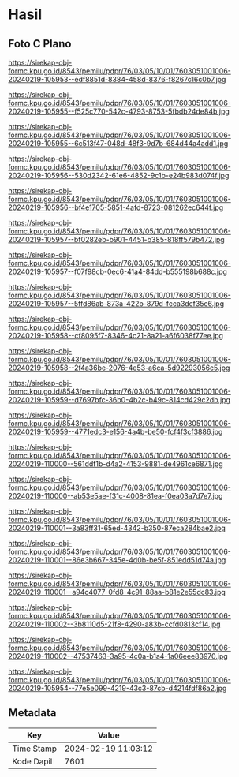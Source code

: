 # Hasil

## Foto C Plano

https://sirekap-obj-formc.kpu.go.id/8543/pemilu/pdpr/76/03/05/10/01/7603051001006-20240219-105953--edf8851d-8384-458d-8376-f8267c16c0b7.jpg

https://sirekap-obj-formc.kpu.go.id/8543/pemilu/pdpr/76/03/05/10/01/7603051001006-20240219-105955--f525c770-542c-4793-8753-5fbdb24de84b.jpg

https://sirekap-obj-formc.kpu.go.id/8543/pemilu/pdpr/76/03/05/10/01/7603051001006-20240219-105955--6c513f47-048d-48f3-9d7b-684d44a4add1.jpg

https://sirekap-obj-formc.kpu.go.id/8543/pemilu/pdpr/76/03/05/10/01/7603051001006-20240219-105956--530d2342-61e6-4852-9c1b-e24b983d074f.jpg

https://sirekap-obj-formc.kpu.go.id/8543/pemilu/pdpr/76/03/05/10/01/7603051001006-20240219-105956--bf4e1705-5851-4afd-8723-081262ec644f.jpg

https://sirekap-obj-formc.kpu.go.id/8543/pemilu/pdpr/76/03/05/10/01/7603051001006-20240219-105957--bf0282eb-b901-4451-b385-818ff579b472.jpg

https://sirekap-obj-formc.kpu.go.id/8543/pemilu/pdpr/76/03/05/10/01/7603051001006-20240219-105957--f07f98cb-0ec6-41a4-84dd-b555198b688c.jpg

https://sirekap-obj-formc.kpu.go.id/8543/pemilu/pdpr/76/03/05/10/01/7603051001006-20240219-105957--5ffd86ab-873a-422b-879d-fcca3dcf35c6.jpg

https://sirekap-obj-formc.kpu.go.id/8543/pemilu/pdpr/76/03/05/10/01/7603051001006-20240219-105958--cf8095f7-8346-4c21-8a21-a6f6038f77ee.jpg

https://sirekap-obj-formc.kpu.go.id/8543/pemilu/pdpr/76/03/05/10/01/7603051001006-20240219-105958--2f4a36be-2076-4e53-a6ca-5d92293056c5.jpg

https://sirekap-obj-formc.kpu.go.id/8543/pemilu/pdpr/76/03/05/10/01/7603051001006-20240219-105959--d7697bfc-36b0-4b2c-b49c-814cd429c2db.jpg

https://sirekap-obj-formc.kpu.go.id/8543/pemilu/pdpr/76/03/05/10/01/7603051001006-20240219-105959--4771edc3-e156-4a4b-be50-fcf4f3cf3886.jpg

https://sirekap-obj-formc.kpu.go.id/8543/pemilu/pdpr/76/03/05/10/01/7603051001006-20240219-110000--561ddf1b-d4a2-4153-9881-de4961ce6871.jpg

https://sirekap-obj-formc.kpu.go.id/8543/pemilu/pdpr/76/03/05/10/01/7603051001006-20240219-110000--ab53e5ae-f31c-4008-81ea-f0ea03a7d7e7.jpg

https://sirekap-obj-formc.kpu.go.id/8543/pemilu/pdpr/76/03/05/10/01/7603051001006-20240219-110001--3a83ff31-65ed-4342-b350-87eca284bae2.jpg

https://sirekap-obj-formc.kpu.go.id/8543/pemilu/pdpr/76/03/05/10/01/7603051001006-20240219-110001--86e3b667-345e-4d0b-be5f-851edd51d74a.jpg

https://sirekap-obj-formc.kpu.go.id/8543/pemilu/pdpr/76/03/05/10/01/7603051001006-20240219-110001--a94c4077-0fd8-4c91-88aa-b81e2e55dc83.jpg

https://sirekap-obj-formc.kpu.go.id/8543/pemilu/pdpr/76/03/05/10/01/7603051001006-20240219-110002--3b8110d5-21f8-4290-a83b-ccfd0813cf14.jpg

https://sirekap-obj-formc.kpu.go.id/8543/pemilu/pdpr/76/03/05/10/01/7603051001006-20240219-110002--47537463-3a95-4c0a-b1a4-1a06eee83970.jpg

https://sirekap-obj-formc.kpu.go.id/8543/pemilu/pdpr/76/03/05/10/01/7603051001006-20240219-105954--77e5e099-4219-43c3-87cb-d4214fdf86a2.jpg


## Metadata

| Key        | Value               |
| ---------- | ------------------- |
| Time Stamp | 2024-02-19 11:03:12 |
| Kode Dapil | 7601                |



